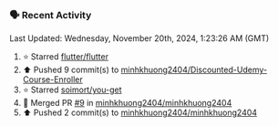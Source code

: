 ### 🗣 Recent Activity

<!--RECENT_ACTIVITY:last_update-->
Last Updated: Wednesday, November 20th, 2024, 1:23:26 AM (GMT)
<!--RECENT_ACTIVITY:last_update_end-->
<!--RECENT_ACTIVITY:start-->
1. ⭐ Starred [flutter/flutter](https://github.com/flutter/flutter)<br>
2. ⬆️ Pushed 9 commit(s) to [minhkhuong2404/Discounted-Udemy-Course-Enroller](https://github.com/minhkhuong2404/Discounted-Udemy-Course-Enroller)<br>
3. ⭐ Starred [soimort/you-get](https://github.com/soimort/you-get)<br>
4. 🎉 Merged PR [#9](https://github.com/minhkhuong2404/minhkhuong2404/pull/9) in [minhkhuong2404/minhkhuong2404](https://github.com/minhkhuong2404/minhkhuong2404)<br>
5. ⬆️ Pushed 2 commit(s) to [minhkhuong2404/minhkhuong2404](https://github.com/minhkhuong2404/minhkhuong2404)<br>
<!--RECENT_ACTIVITY:end-->

